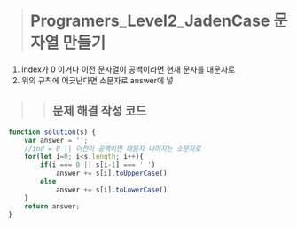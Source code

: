 ><h1>Programers_Level2_JadenCase 문자열 만들기</h1>
1. index가 0 이거나 이전 문자열이 공백이라면 현재 문자를 대문자로
2. 위의 규칙에 어긋난다면 소문자로 answer에 넣

>><h2>문제 해결 작성 코드</h2>
```javascript
function solution(s) {
    var answer = '';
    //ind = 0 || 이전이 공백이면 대문자 나머지는 소문자로
    for(let i=0; i<s.length; i++){
        if(i === 0 || s[i-1] === ' ')
            answer += s[i].toUpperCase()
        else
            answer += s[i].toLowerCase()
    }
    return answer;
}
```
